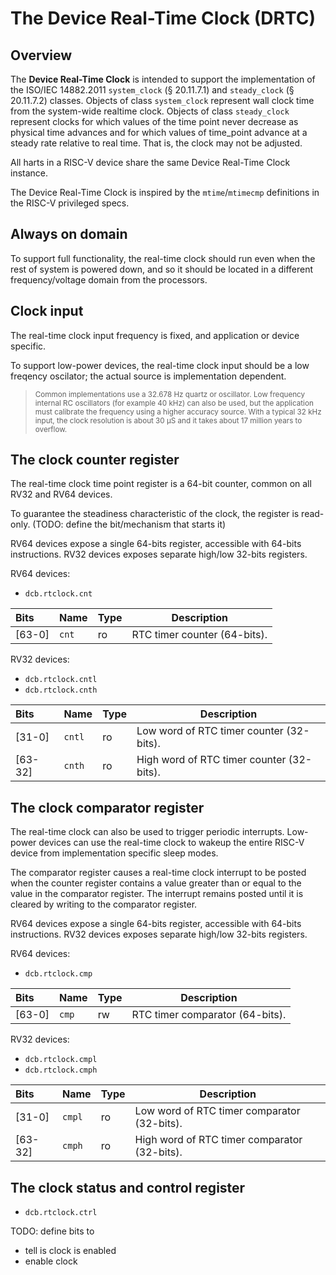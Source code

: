 # The Device Real-Time Clock (DRTC)

## Overview

The **Device Real-Time Clock** is intended to support the implementation of the ISO/IEC 14882.2011 
`system_clock` (§ 20.11.7.1) and `steady_clock` (§ 20.11.7.2) classes. Objects of class 
`system_clock` represent wall clock time from the system-wide realtime clock. Objects of 
class `steady_clock` represent clocks for which values of the time point never decrease as 
physical time advances and for which values of time_point advance at a steady rate 
relative to real time. That is, the clock may not be adjusted.

All harts in a RISC-V device share the same Device Real-Time Clock instance.

The Device Real-Time Clock is inspired by the `mtime`/`mtimecmp` definitions in the RISC-V privileged specs.

## Always on domain

To support full functionality, the real-time clock should run even when the 
rest of system is powered down, and so it should be located in a different frequency/voltage 
domain from the processors.

## Clock input

The real-time clock input frequency is fixed, and application or device specific.

To support low-power devices, the real-time clock input should be a low freqency oscilator; the actual 
source is implementation dependent. 

> <sup>Common implementations use a 32.678 Hz quartz or oscillator.
Low frequency internal RC oscillators (for example 40 kHz) can also be used, but the application 
must calibrate the frequency using a higher accuracy source. With a typical 32 kHz input, the clock resolution 
is about 30 µS and it takes about 17 million years to overflow.</sup>

## The clock counter register

The real-time clock time point register is a 64-bit counter, common on all RV32 and RV64 devices.

To guarantee the steadiness characteristic of the clock, the register is read-only. 
(TODO: define the bit/mechanism that starts it)

RV64 devices expose a single 64-bits register, accessible with 64-bits instructions. 
RV32 devices exposes separate high/low 32-bits registers.

RV64 devices:

- `dcb.rtclock.cnt` 

| Bits | Name | Type | Description |
|:-----|:-----|:-----|-------------|
| [63-0] | `cnt` | ro | RTC timer counter (64-bits). |


RV32 devices:

- `dcb.rtclock.cntl`
- `dcb.rtclock.cnth`

| Bits | Name | Type | Description |
|:-----|:-----|:-----|-------------|
| [31-0] | `cntl` | ro | Low word of RTC timer counter (32-bits). |
| [63-32] | `cnth` | ro | High word of RTC timer counter (32-bits). |

## The clock comparator register

The real-time clock can also be used to trigger periodic interrupts. Low-power devices 
can use the real-time clock to wakeup the entire RISC-V device from implementation 
specific sleep modes.

The comparator register causes a real-time clock interrupt to be posted when the 
counter register 
contains a value greater than or equal to the value in the comparator register.
The interrupt remains posted until it is cleared by writing to the comparator register.

RV64 devices expose a single 64-bits register, accessible with 64-bits instructions. 
RV32 devices exposes separate high/low 32-bits registers.

RV64 devices:

- `dcb.rtclock.cmp` 

| Bits | Name | Type | Description |
|:-----|:-----|:-----|-------------|
| [63-0] | `cmp` | rw | RTC timer comparator (64-bits). |


RV32 devices:

- `dcb.rtclock.cmpl`
- `dcb.rtclock.cmph`

| Bits | Name | Type | Description |
|:-----|:-----|:-----|-------------|
| [31-0] | `cmpl` | ro | Low word of RTC timer comparator (32-bits). |
| [63-32] | `cmph` | ro | High word of RTC timer comparator (32-bits). |

## The clock status and control register

- `dcb.rtclock.ctrl`

TODO: define bits to
- tell is clock is enabled
- enable clock
